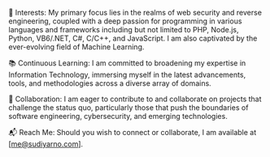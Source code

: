 🔐 Interests: My primary focus lies in the realms of web security and reverse engineering, coupled with a deep passion for programming in various languages and frameworks including but not limited to PHP, Node.js, Python, VB6/.NET, C#, C/C++, and JavaScript. I am also captivated by the ever-evolving field of Machine Learning.

📚 Continuous Learning: I am committed to broadening my expertise in Information Technology, immersing myself in the latest advancements, tools, and methodologies across a diverse array of domains.

🤝 Collaboration: I am eager to contribute to and collaborate on projects that challenge the status quo, particularly those that push the boundaries of software engineering, cybersecurity, and emerging technologies.

📬 Reach Me: Should you wish to connect or collaborate, I am available at [me@sudiyarno.com].
<!---
yaelahrip/yaelahrip is a ✨ special ✨ repository because its `README.md` (this file) appears on your GitHub profile.
You can click the Preview link to take a look at your changes.
--->
